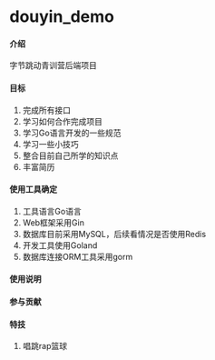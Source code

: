 # douyin_demo

#### 介绍

字节跳动青训营后端项目

#### 目标
1.  完成所有接口
2.  学习如何合作完成项目
3.  学习Go语言开发的一些规范
4.  学习一些小技巧
5.  整合目前自己所学的知识点
6.  丰富简历


#### 使用工具确定
1.  工具语言Go语言
2.  Web框架采用Gin
3.  数据库目前采用MySQL，后续看情况是否使用Redis
4.  开发工具使用Goland
5.  数据库连接ORM工具采用gorm


#### 使用说明



#### 参与贡献




#### 特技
1.  唱跳rap篮球

